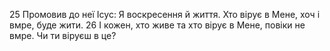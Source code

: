 25 Промовив до неї Ісус: Я воскресення й життя. Хто вірує в Мене, хоч і вмре, буде жити.
26 І кожен, хто живе та хто вірує в Мене, повіки не вмре. Чи ти віруєш в це?